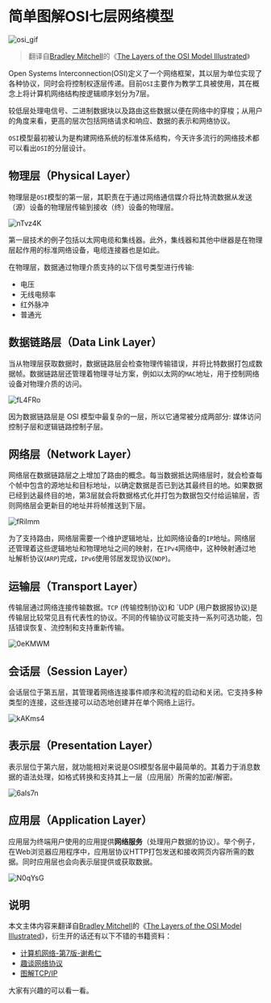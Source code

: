 # 简单图解OSI七层网络模型

![osi_gif](https://gitee.com/howie6879/oss/raw/master/uPic/osi_gif.gif)

> 翻译自[Bradley Mitchell](https://www.lifewire.com/bradley-mitchell-816228)的《[The Layers of the OSI Model Illustrated](https://www.lifewire.com/layers-of-the-osi-model-illustrated-818017)》

Open Systems Interconnection(OSI)定义了一个网络框架，其以层为单位实现了各种协议，同时会将控制权逐层传递。目前`OSI`主要作为教学工具被使用，其在概念上将计算机网络结构按逻辑顺序划分为7层。

较低层处理电信号、二进制数据块以及路由这些数据以便在网络中的穿梭；从用户的角度来看，更高的层次包括网络请求和响应、数据的表示和网络协议。

`OSI`模型最初被认为是构建网络系统的标准体系结构，今天许多流行的网络技术都可以看出`OSI`的分层设计。

## 物理层（Physical Layer）

物理层是`OSI`模型的第一层，其职责在于通过网络通信媒介将比特流数据从发送（源）设备的物理层传输到接收（终）设备的物理层。

![nTvz4K](https://gitee.com/howie6879/oss/raw/master/uPic/nTvz4K.jpg)

第一层技术的例子包括以太网电缆和集线器。此外，集线器和其他中继器是在物理层起作用的标准网络设备，电缆连接器也是如此。

在物理层，数据通过物理介质支持的以下信号类型进行传输: 

- 电压
- 无线电频率
- 红外脉冲
- 普通光

## 数据链路层（Data Link Layer）

当从物理层获取数据时，数据链路层会检查物理传输错误，并将比特数据打包成数据帧。数据链路层还管理着物理寻址方案，例如以太网的`MAC`地址，用于控制网络设备对物理介质的访问。

![fL4FRo](https://gitee.com/howie6879/oss/raw/master/uPic/fL4FRo.jpg)

因为数据链路层是 OSI 模型中最复杂的一层，所以它通常被分成两部分: 媒体访问控制子层和逻辑链路控制子层。

## 网络层（Network Layer）

网络层在数据链路层之上增加了路由的概念。每当数据抵达网络层时，就会检查每个帧中包含的源地址和目标地址，以确定数据是否已到达其最终目的地。如果数据已经到达最终目的地，第3层就会将数据格式化并打包为数据包交付给运输层，否则网络层会更新目的地址并将帧推送到下层。

![fRiImm](https://gitee.com/howie6879/oss/raw/master/uPic/fRiImm.jpg)

为了支持路由，网络层需要一个维护逻辑地址，比如网络设备的`IP`地址。网络层还管理着这些逻辑地址和物理地址之间的映射，在`IPv4`网络中，这种映射通过地址解析协议(`ARP`)完成，`IPv6`使用邻居发现协议(`NDP`)。

## 运输层（Transport Layer）

传输层通过网络连接传输数据。`TCP` (传输控制协议)和 `UDP (用户数据报协议)是传输层比较常见且有代表性的协议。不同的传输协议可能支持一系列可选功能，包括错误恢复、流控制和支持重新传输。

![0eKMWM](https://gitee.com/howie6879/oss/raw/master/uPic/0eKMWM.jpg)

## 会话层（Session Layer）

会话层位于第五层，其管理着网络连接事件顺序和流程的启动和关闭。它支持多种类型的连接，这些连接可以动态地创建并在单个网络上运行。

![kAKms4](https://gitee.com/howie6879/oss/raw/master/uPic/kAKms4.jpg)

## 表示层（Presentation Layer）

表示层位于第六层，就功能相对来说是OSI模型各层中最简单的。其着力于消息数据的语法处理，如格式转换和支持其上一层（应用层）所需的加密/解密。

![6aIs7n](https://gitee.com/howie6879/oss/raw/master/uPic/6aIs7n.jpg)

## 应用层（Application Layer）

应用层为终端用户使用的应用提供**网络服务**（处理用户数据的协议）。举个例子，在Web浏览器应用程序中，应用层协议HTTP打包发送和接收网页内容所需的数据。同时应用层也会向表示层提供或获取数据。

![N0qYsG](https://gitee.com/howie6879/oss/raw/master/uPic/N0qYsG.jpg)

## 说明

本文主体内容来翻译自[Bradley Mitchell](https://www.lifewire.com/bradley-mitchell-816228)的《[The Layers of the OSI Model Illustrated](https://www.lifewire.com/layers-of-the-osi-model-illustrated-818017)》，衍生开的话还有以下不错的书籍资料：

- [计算机网络-第7版-谢希仁](https://book.douban.com/subject/26960678/)
- [趣谈网络协议](https://time.geekbang.org/column/intro/100007101?code=B0w8OmhZXXkMkJ5PSXpY9KNeN4%2FvjOXNDvtHpaRlbK8%3D)
- [图解TCP/IP](https://book.douban.com/subject/24737674/)

大家有兴趣的可以看一看。